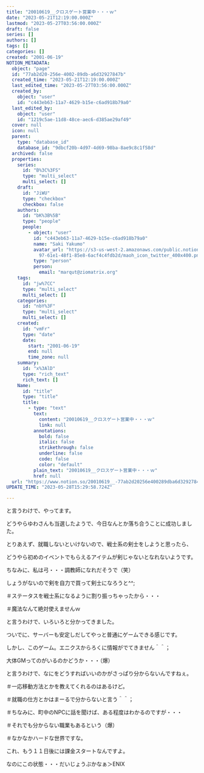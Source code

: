 ```yaml
---
title: "20010619__クロスゲート営業中・・・ｗ"
date: "2023-05-21T12:19:00.000Z"
lastmod: "2023-05-27T03:56:00.000Z"
draft: false
series: []
authors: []
tags: []
categories: []
created: "2001-06-19"
NOTION_METADATA:
  object: "page"
  id: "77ab2d20-256e-4002-89db-a6d32927847b"
  created_time: "2023-05-21T12:19:00.000Z"
  last_edited_time: "2023-05-27T03:56:00.000Z"
  created_by:
    object: "user"
    id: "c443eb63-11a7-4629-b15e-c6ad918b79a0"
  last_edited_by:
    object: "user"
    id: "1219c5ae-11d8-48ce-aec6-d385ae29af49"
  cover: null
  icon: null
  parent:
    type: "database_id"
    database_id: "9dbcf20b-4d97-4d69-98ba-8ae9c8c1f58d"
  archived: false
  properties:
    series:
      id: "B%3C%3FS"
      type: "multi_select"
      multi_select: []
    draft:
      id: "JiWU"
      type: "checkbox"
      checkbox: false
    authors:
      id: "bK%3B%5B"
      type: "people"
      people:
        - object: "user"
          id: "c443eb63-11a7-4629-b15e-c6ad918b79a0"
          name: "Saki Yakumo"
          avatar_url: "https://s3-us-west-2.amazonaws.com/public.notion-static.com/3ad1c4\
            97-61e1-48f1-85e8-6acf4c4fdb2d/maoh_icon_twitter_400x400.png"
          type: "person"
          person:
            email: "marqut@ziomatrix.org"
    tags:
      id: "jw%7CC"
      type: "multi_select"
      multi_select: []
    categories:
      id: "nbY%3F"
      type: "multi_select"
      multi_select: []
    created:
      id: "vmFr"
      type: "date"
      date:
        start: "2001-06-19"
        end: null
        time_zone: null
    summary:
      id: "x%3AlD"
      type: "rich_text"
      rich_text: []
    Name:
      id: "title"
      type: "title"
      title:
        - type: "text"
          text:
            content: "20010619__クロスゲート営業中・・・ｗ"
            link: null
          annotations:
            bold: false
            italic: false
            strikethrough: false
            underline: false
            code: false
            color: "default"
          plain_text: "20010619__クロスゲート営業中・・・ｗ"
          href: null
  url: "https://www.notion.so/20010619__-77ab2d20256e400289dba6d32927847b"
UPDATE_TIME: "2023-05-28T15:29:58.724Z"

---
```

<link rel="stylesheet" href="https://cdn.jsdelivr.net/npm/katex@0.16.2/dist/katex.min.css" integrity="sha384-bYdxxUwYipFNohQlHt0bjN/LCpueqWz13HufFEV1SUatKs1cm4L6fFgCi1jT643X" crossorigin="anonymous">


と言うわけで、やってます。


どうやらゆわさんも当選したようで、今日なんとか落ち合うことに成功しました。


とりあえず、就職しないといけないので、戦士系の剣士をしようと思ったら、


どうやら初めのイベントでもらえるアイテムが剣じゃないとなれないようです。


ちなみに、私は弓・・・調教師になれだそうで（笑）


しょうがないので剣を自力で買って剣士になろうと^^;


＃ステータスを戦士系になるように割り振っちゃったから・・・


＃魔法なんて絶対使えませんｗ


と言うわけで、いろいろと分かってきました。


ついでに、サーバーも安定しだしてやっと普通にゲームできる感じです。


しかし、このゲーム。エニクスからろくに情報がでてきません＾＾；


大体GMってのがいるのかどうか・・・（爆）


と言うわけで、なにをどうすればいいのかがさっぱり分からないんですねぇ。


＃一応移動方法とかを教えてくれるのはあるけど。


＃就職の仕方とかはまーるで分からないと言う＾＾；


＃ちなみに、町中のNPCに話を聞けば、ある程度はわかるのですが・・・


＃それでも分からない職業もあるという（爆）


＃なかなかハードな世界ですな。


これ、もう１１日後には課金スタートなんですよ。


なのにこの状態・・・だいじょうぶかなぁ＞ENIX

